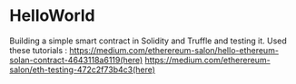 # HelloWorld
Building a simple smart contract in Solidity and Truffle and testing it.
Used these tutorials : 
https://medium.com/etherereum-salon/hello-ethereum-solan-contract-4643118a6119(here)
https://medium.com/etherereum-salon/eth-testing-472c2f73b4c3(here)
